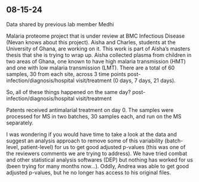 ## 08-15-24

Data shared by previous lab member Medhi 

Malaria proteome project that is under review at BMC Infectious Disease (Nevan knows about this project). 
Aisha and Charles, students at the University of Ghana, are working on it. This work is part of Aisha’s masters thesis that she is trying to wrap up. 
Aisha collected plasma from children in two areas of Ghana, one known to have high malaria transmission (HMT) and one with low malaria transmission (LMT).
 There are a total of 60 samples, 30 from each site, across 3 time points post-infection/diagnosis/hospital visit/treatment (0 days, 7 days, 21 days). 
 
 So, all of these things happened on the same day? post-infection/diagnosis/hospital visit/treatment

 Patents received antimalarial treatment on day 0. The samples were processed for MS in two batches, 30 samples each, and run on the MS separately. 

I was wondering if you would have time to take a look at the data and suggest an analysis approach to remove some of this variability (batch-level, patient-level) for us to get good adjusted p-values (this was one of the reviewers comments we are trying to address). We have tried combat and other statistical analysis softwares (DEP) but nothing has worked for us (been trying for many months now…). Oddly, Andrea was able to get good adjusted p-values, but he no longer has access to his original files.
